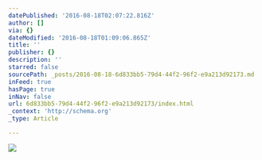 ```yaml
---
datePublished: '2016-08-18T02:07:22.816Z'
author: []
via: {}
dateModified: '2016-08-18T01:09:06.865Z'
title: ''
publisher: {}
description: ''
starred: false
sourcePath: _posts/2016-08-18-6d833bb5-79d4-44f2-96f2-e9a213d92173.md
inFeed: true
hasPage: true
inNav: false
url: 6d833bb5-79d4-44f2-96f2-e9a213d92173/index.html
_context: 'http://schema.org'
_type: Article

---
```

![](https://the-grid-user-content.s3-us-west-2.amazonaws.com/4810ed46-ec99-482d-b3e1-7328e07c1ef7.png)
